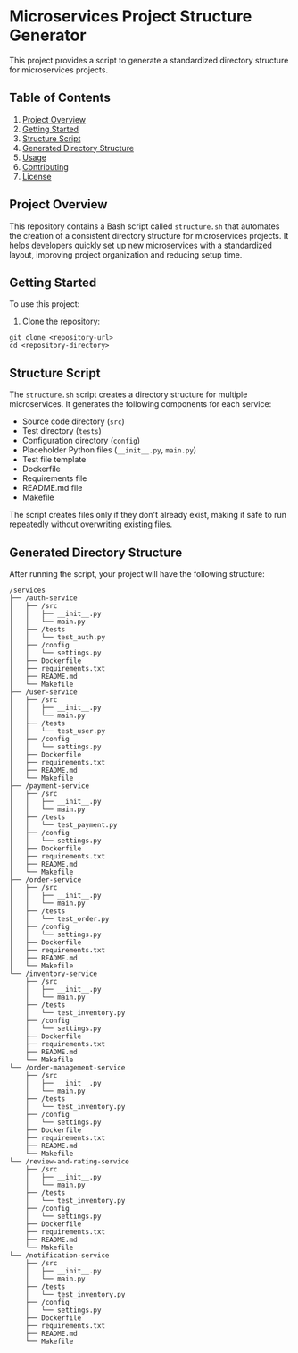 # Microservices Project Structure Generator

This project provides a script to generate a standardized directory structure for microservices projects.

## Table of Contents

1. [Project Overview](#project-overview)
2. [Getting Started](#getting-started)
3. [Structure Script](#structure-script)
4. [Generated Directory Structure](#generated-directory-structure)
5. [Usage](#usage)
6. [Contributing](#contributing)
7. [License](#license)

## Project Overview

This repository contains a Bash script called `structure.sh` that automates the creation of a consistent directory structure for microservices projects. It helps developers quickly set up new microservices with a standardized layout, improving project organization and reducing setup time.

## Getting Started

To use this project:

1. Clone the repository:
```
git clone <repository-url> 
cd <repository-directory>
```
## Structure Script

The `structure.sh` script creates a directory structure for multiple microservices. It generates the following components for each service:

- Source code directory (`src`)
- Test directory (`tests`)
- Configuration directory (`config`)
- Placeholder Python files (`__init__.py`, `main.py`)
- Test file template
- Dockerfile
- Requirements file
- README.md file
- Makefile

The script creates files only if they don't already exist, making it safe to run repeatedly without overwriting existing files.

## Generated Directory Structure

After running the script, your project will have the following structure:
```
/services
├── /auth-service
│   ├── /src
│   │   ├── __init__.py
│   │   └── main.py
│   ├── /tests
│   │   └── test_auth.py
│   ├── /config
│   │   └── settings.py
│   ├── Dockerfile
│   ├── requirements.txt
│   ├── README.md
│   └── Makefile
├── /user-service
│   ├── /src
│   │   ├── __init__.py
│   │   └── main.py
│   ├── /tests
│   │   └── test_user.py
│   ├── /config
│   │   └── settings.py
│   ├── Dockerfile
│   ├── requirements.txt
│   ├── README.md
│   └── Makefile
├── /payment-service
│   ├── /src
│   │   ├── __init__.py
│   │   └── main.py
│   ├── /tests
│   │   └── test_payment.py
│   ├── /config
│   │   └── settings.py
│   ├── Dockerfile
│   ├── requirements.txt
│   ├── README.md
│   └── Makefile
├── /order-service
│   ├── /src
│   │   ├── __init__.py
│   │   └── main.py
│   ├── /tests
│   │   └── test_order.py
│   ├── /config
│   │   └── settings.py
│   ├── Dockerfile
│   ├── requirements.txt
│   ├── README.md
│   └── Makefile
└── /inventory-service
    ├── /src
    │   ├── __init__.py
    │   └── main.py
    ├── /tests
    │   └── test_inventory.py
    ├── /config
    │   └── settings.py
    ├── Dockerfile
    ├── requirements.txt
    ├── README.md
    └── Makefile
└── /order-management-service
    ├── /src
    │   ├── __init__.py
    │   └── main.py
    ├── /tests
    │   └── test_inventory.py
    ├── /config
    │   └── settings.py
    ├── Dockerfile
    ├── requirements.txt
    ├── README.md
    └── Makefile
└── /review-and-rating-service
    ├── /src
    │   ├── __init__.py
    │   └── main.py
    ├── /tests
    │   └── test_inventory.py
    ├── /config
    │   └── settings.py
    ├── Dockerfile
    ├── requirements.txt
    ├── README.md
    └── Makefile
└── /notification-service
    ├── /src
    │   ├── __init__.py
    │   └── main.py
    ├── /tests
    │   └── test_inventory.py
    ├── /config
    │   └── settings.py
    ├── Dockerfile
    ├── requirements.txt
    ├── README.md
    └── Makefile
```
